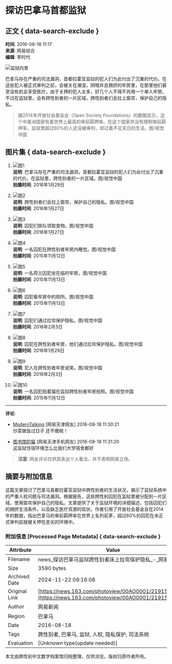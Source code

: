 # 探访巴拿马首都监狱

## 正文 { data-search-exclude }


**时间**: 2016-08-18 11:17  
**来源**: 网易综合  
**编辑**: 李时代

![监狱内景](http://img4.cache.netease.com/photo/0001/2016-08-18/BUOEFIEJ00AO0001.jpg)

巴拿马存在严重的司法漏洞，首都拉霍亚监狱的犯人们为此付出了沉重的代价。在这些犯人被正式审判之前，会被关在潮湿，阴暗并且拥挤的牢房里，在那里他们甚至没有机会享受医疗。由于关押的犯人太多，好几个人不得不共用一个单人牢房。不过在监狱里，会有跨性别者的一片区域，跨性别者们会拉上窗帘，保护自己的隐私。

> 据2014年开放社会基金会（Open Society Foundations）的数据显示，这个中美洲国家有着世界上最高的审前羁押率。在这个国家并没有限制审前羁押率，监狱里超过60%的人还没被审判，却过着不见天日的生活。图/视觉中国

## 图片集 { data-search-exclude }

1. ![图1](http://img4.cache.netease.com/photo/0001/2016-08-18/BUOEFIEJ00AO0001.jpg)  
   **说明**: 巴拿马存在严重的司法漏洞，首都拉霍亚监狱的犯人们为此付出了沉重的代价。在监狱里，跨性别者的一片区域。图/视觉中国  
   **拍摄时间**: 2016年1月29日

2. ![图2](http://img4.cache.netease.com/photo/0001/2016-08-18/BUOEFJ2O00AO0001.jpg)  
   **说明**: 跨性别者们会拉上窗帘，保护自己的隐私。图/视觉中国  
   **拍摄时间**: 2016年1月27日

3. ![图3](http://img3.cache.netease.com/photo/0001/2016-08-18/BUOEFJRE00AO0001.jpg)  
   **说明**: 囚犯们排队领取食物。图/视觉中国  
   **拍摄时间**: 2016年1月27日

4. ![图4](http://img4.cache.netease.com/photo/0001/2016-08-18/BUOEFLG800AO0001.jpg)  
   **说明**: 一名囚犯在跨性别者牢房内睡觉。图/视觉中国  
   **拍摄时间**: 2015年11月12日

5. ![图5](http://img4.cache.netease.com/photo/0001/2016-08-18/BUOEFM6C00AO0001.jpg)  
   **说明**: 一名荷兰囚犯坐在临时牢房。图/视觉中国  
   **拍摄时间**: 2015年11月13日

6. ![图6](http://img4.cache.netease.com/photo/0001/2016-08-18/BUOEFN8300AO0001.jpg)  
   **说明**: 囚犯看牢房中的厕所。图/视觉中国  
   **拍摄时间**: 2015年11月13日

7. ![图7](http://img3.cache.netease.com/photo/0001/2016-08-18/BUOEFO3100AO0001.jpg)  
   **说明**: 囚犯们通过拉帘保护隐私。图/视觉中国  
   **拍摄时间**: 2016年2月3日

8. ![图8](http://img3.cache.netease.com/photo/0001/2016-08-18/BUOEFOF800AO0001.jpg)  
   **说明**: 囚犯在跨性别者牢房，他们通过拉帘保护隐私。图/视觉中国  
   **拍摄时间**: 2016年1月29日

9. ![图9](http://img4.cache.netease.com/photo/0001/2016-08-18/BUOEFP8U00AO0001.jpg)  
   **说明**: 犯人在跨性别者牢房说笑。图/视觉中国  
   **拍摄时间**: 2016年2月3日

10. ![图10](http://img3.cache.netease.com/photo/0001/2016-08-18/BUOEFRD200AO0001.jpg)  
    **说明**: 一名囚犯抱着猫在监狱跨性别者牢房拍照。图/视觉中国  
    **拍摄时间**: 2015年11月12日

---
**评论**: 
- [ModernTalking](http://tie.163.com/reply/myaction.jsp?action=reply&userId=385522&f=gentienickname) [网易天津网友] 2016-08-18 11:30:21  
  炒菜做饭过日子 还不缴税！
  
- [图书馆的猫](http://tie.163.com/reply/myaction.jsp?action=reply&userId=55657928&f=gentienickname) [网易天津手机网友] 2016-08-18 11:31:20  
  这监狱住宿环境怎么比我们大学宿舍都好

> **注意**: 网友评论仅供其表达个人看法，并不表明网易立场。

## 摘要与附加信息

<!-- tcd_abstract -->
这篇文章探讨了巴拿马首都拉霍亚监狱中跨性别者的生活状况，揭示了监狱系统中的严重人权问题与司法漏洞。根据报告，这些跨性别囚犯在监狱里被分配到一片区域，使用窗帘保护自己的隐私。文章提供了关于监狱环境的详细描述，包括囚犯们的拥挤生活条件，以及缺乏医疗资源的现状。作者引用了开放社会基金会在2014年的数据，指出巴拿马的审前羁押率在世界上名列前茅，超过60%的囚犯在未正式审判前就被关押在恶劣的环境中。
<!-- tcd_abstract_end -->

### 附加信息 [Processed Page Metadata] { data-search-exclude }

| Attribute       | Value                                  |
|-----------------|----------------------------------------|
| Filename        | news_探访巴拿马监狱跨性别者床上拉帘保护隐私_-_网易新闻.md                             |
| Size            | 3590 bytes                           |
| Archived Date   | 2024-11-22 09:16:08                             |
| Original Link   | [https://news.163.com/photoview/00AO0001/2191595.html](https://news.163.com/photoview/00AO0001/2191595.html)                       |
| Author          | 网易新闻                               |
| Region          | 巴拿马                               |
| Date            | 2016-08-18                                 |
| Tags            | 跨性别者, 巴拿马, 监狱, 人权, 隐私保护, 司法系统                                 |
| Evaluation            | [Unknown type(update needed)]                                 |
<!-- tcd_table_end -->

本文由跨性别中文数字档案馆归档整理，仅供浏览。版权归原作者所有。
